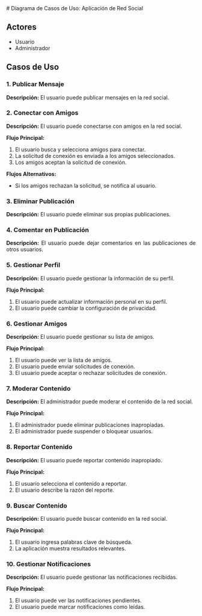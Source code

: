 <div align="justify";>
# Diagrama de Casos de Uso: Aplicación de Red Social

## Actores
- Usuario
- Administrador

## Casos de Uso

### 1. Publicar Mensaje
**Descripción:** El usuario puede publicar mensajes en la red social.

### 2. Conectar con Amigos
**Descripción:** El usuario puede conectarse con amigos en la red social.

**Flujo Principal:**
1. El usuario busca y selecciona amigos para conectar.
2. La solicitud de conexión es enviada a los amigos seleccionados.
3. Los amigos aceptan la solicitud de conexión.

**Flujos Alternativos:**
- Si los amigos rechazan la solicitud, se notifica al usuario.

### 3. Eliminar Publicación
**Descripción:** El usuario puede eliminar sus propias publicaciones.

### 4. Comentar en Publicación
**Descripción:** El usuario puede dejar comentarios en las publicaciones de otros usuarios.

### 5. Gestionar Perfil
**Descripción:** El usuario puede gestionar la información de su perfil.

**Flujo Principal:**
1. El usuario puede actualizar información personal en su perfil.
2. El usuario puede cambiar la configuración de privacidad.

### 6. Gestionar Amigos
**Descripción:** El usuario puede gestionar su lista de amigos.

**Flujo Principal:**
1. El usuario puede ver la lista de amigos.
2. El usuario puede enviar solicitudes de conexión.
3. El usuario puede aceptar o rechazar solicitudes de conexión.

### 7. Moderar Contenido
**Descripción:** El administrador puede moderar el contenido de la red social.

**Flujo Principal:**
1. El administrador puede eliminar publicaciones inapropiadas.
2. El administrador puede suspender o bloquear usuarios.

### 8. Reportar Contenido
**Descripción:** El usuario puede reportar contenido inapropiado.

**Flujo Principal:**
1. El usuario selecciona el contenido a reportar.
2. El usuario describe la razón del reporte.

### 9. Buscar Contenido
**Descripción:** El usuario puede buscar contenido en la red social.

**Flujo Principal:**
1. El usuario ingresa palabras clave de búsqueda.
2. La aplicación muestra resultados relevantes.

### 10. Gestionar Notificaciones
**Descripción:** El usuario puede gestionar las notificaciones recibidas.

**Flujo Principal:**
1. El usuario puede ver las notificaciones pendientes.
2. El usuario puede marcar notificaciones como leídas.


</div>